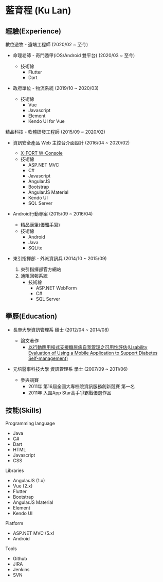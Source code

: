 # 

# 藍育程 (Ku Lan)

## 經驗(Experience)
數位遊牧 - 遠端工程師 (2020/02 ~ 至今)
* 命理老師 - 奇門遁甲(iOS/Android 雙平台) (2020/03 ~ 至今)
    - 技術線
        - Flutter
        - Dart

* 政府單位 - 物流系統 (2019/10 ~ 2020/03)
    - 技術線
        - Vue
        - Javascript
        - Element
        - Kendo UI for Vue

精品科技 - 軟體研發工程師 (2015/09 ~ 2020/02)
* 資訊安全產品 Web 主控台介面設計 (2016/04 ~ 2020/02)
    - [X-FORT W-Console](https://www.fineart-tech.com/index.php/ch/x-fort-profile)
    - 技術線
        - ASP.NET MVC
        - C#
        - Javascript
        - AngularJS
        - Bootstrap
        - AngularJS Material
        - Kendo UI
        - SQL Server

* Android行動專案 (2015/09 ~ 2016/04)
     - [精品漢筆(優雅手寫)](https://www.fineart-tech.com/index.php/ch/10-product/448-2015-07-31-06-48-43)
     - 技術線
        - Android
        - Java
        - SQLite

* 東引指揮部 - 外派資訊兵 (2014/10 ~ 2015/09)
    1. 東引指揮部官方網站
    2. 通阻回報系統
        - 技術線
            - ASP.NET WebForm
            - C#
            - SQL Server

##  學歷(Education)
* 長庚大學資訊管理系 碩士 (2012/04 ~ 2014/08)
     - 論文著作
        - [以行動應用程式支援糖尿病自我管理之可用性評估(Usability Evaluation of Using a Mobile Application to Support Diabetes Self-management)](https://ndltd.ncl.edu.tw/cgi-bin/gs32/gsweb.cgi/login?o=dnclcdr&s=id=%22102CGU05396035%22.&searchmode=basic)

* 元培醫事科技大學 資訊管理系 學士 (2007/09 ~ 2011/06)
    - 參與競賽
        - 2011年 第16屆全國大專校院資訊服務創新競賽 第一名
        - 2011年 入圍App Star高手爭霸戰優選作品

## 技能(Skills)

Programming language
* Java
* C#
* Dart
* HTML
* Javascript
* CSS

Libraries
* AngularJS (1.x)
* Vue (2.x)
* Flutter
* Bootstrap
* AngularJS Material
* Element
* Kendo UI

Platform
* ASP.NET MVC (5.x)
* Android

Tools
* Github
* JIRA
* Jenkins
* SVN

